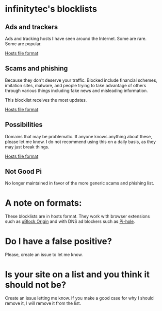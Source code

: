 # infinitytec's blocklists

## Ads and trackers
Ads and tracking hosts I have seen around the Internet. Some are rare. Some are popular.

[Hosts file format](https://github.com/infinitytec/blocklists/raw/master/ads-and-trackers.txt)

## Scams and phishing
Because they don't deserve your traffic. Blocked include financial schemes, imitation sites, malware, and people trying to take advantage of others through various things including fake news and misleading information.

This blocklist receives the most updates.

[Hosts file format](https://github.com/infinitytec/blocklists/raw/master/scams-and-phishing.txt)

## Possibilities
Domains that may be problematic. If anyone knows anything about these, please let me know. I do not recommend using this on a daily basis, as they may just break things.

[Hosts file format](https://github.com/infinitytec/blocklists/raw/master/possibilities.txt)

## Not Good Pi
No longer maintained in favor of the more generic scams and phishing list.

# A note on formats:
These blocklists are in hosts format. They work with browser extensions such as [uBlock Origin](https://github.com/gorhill/uBlock) and with DNS ad blockers such as [Pi-hole](https://pi-hole.net/).

# Do I have a false positive?
Please, create an issue to let me know.

# Is your site on a list and you think it should not be?
Create an issue letting me know. If you make a good case for why I should remove it, I will remove it from the list.


